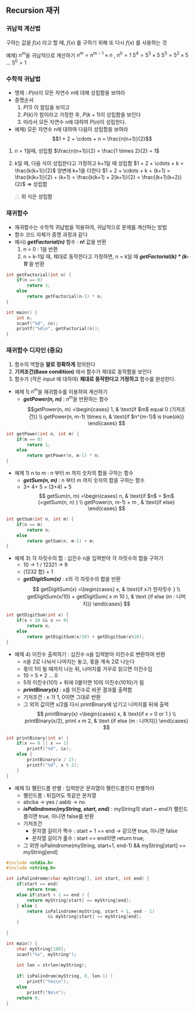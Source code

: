 ﻿## Recursion 재귀

### 귀납적 계산법
구하는 값을 $f(x)$ 라고 할 때, 
$f(x)$ 를 구하기 위해 또 다시 $f(x)$ 를 사용하는 것

예제) $n^{m}$을 귀납적으로 계산하기
$n^{m} = n^{m-1} \times n$ , $n^{0} = 1$
$5^{4} = 5^{3} \times 5$
$5^{3} = 5^{2} \times 5$
...
$5^{0} = 1$

### 수학적 귀납법
- 명제 : $P(n)$이 모든 자연수 n에 대해 성립함을 보여라
- 증명순서
	1. $P(1)$ 이 참임을 보이고
	2. $P(k)$가 참이라고 가정한 후, $P(k+1)$이 성립함을 보인다
	3. 따라서 모든 자연수 n에 대하여 $P(n)$이 성립한다.
- 예제) 모든 자연수 n에 대하여 다음이 성립함을 보여라
$$1 + 2 + \cdots + n = \frac{n(n+1)}{2}$$ 
1. n = 1일때, 성립함
	$\frac{n(n+1)}{2} = \frac{1 \times 2}{2} = 1$
2.  k일 때, 다음 식이 성립한다고 가정하고 k+1일 때 성립함
	$1 + 2 + \cdots + k = \frac{k(k+1)}{2}$ 
	양변에 k+1을 더한다
	$1 + 2 + \cdots + k + (k+1) = \frac{k(k+1)}{2} + (k+1) = \frac{k(k+1) + 2(k+1)}{2} = \frac{(k+1)(k+2)}{2}$ => 성립함

	$\therefore$ 위 식은 성립함


### 재귀함수
- 재귀함수는 수학적 귀납법을 적용하여, 귀납적으로 문제를 계산하는 방법
- 함수 코드 자체가 증명 과정과 같다
- 예시) ***getFactorial(n)*** 함수 : **n!** 값을 반환
	1. n = 0 : 1을 반환
	2. n = k-1일 때, 제대로 동작한다고 가정하면, n = k일 때 ***getFactorial(k) * (k-1)*** 을 반환

```c++
int getFactorial(int n) {
	if(n == 0) 
		return 1;
	else 
		return getFactorial(n-1) * n;
}

int main() {
	int n;
	scanf("%d", &n);
	printf("%d\n", getFactorial(n));
}
```

### 재귀함수 디자인 (중요)
1. 함수의 역할을 **말로 정확하게** 정의한다
2. **기저조건(Base condition)** 에서 함수가 제대로 동작함을 보인다
3. 함수가 (작은 input 에 대하여) **제대로 동작한다고 가정하고** 함수를 완성한다.

- 예제 1) $n^{m}$을 재귀함수를 이용하여 계산하기
	- ***getPower(n, m)*** : $n^{m}$을 반환하는 함수
$$getPower(n, m) 
=\begin{cases} 1,  
& \text{if $m$ equal 0 (기저조건)} \\
getPower(n, m-1) \times n, & \text{if $n^{m-1}$ is true(ok)}
\end{cases} $$

```c++
int getPower(int n, int m) {
	if(m == 0) 
		return 1;
	else 
		return getPower(n, m-1) * n;
}
```

- 예제 1) n to m : _n_ 부터 _m_ 까지 숫자의 합을 구하는 함수
	- ***getSum(n, m)*** : _n_ 부터 _m_ 까지 숫자의 합을 구하는 함수
	- 3+ 4+ 5 = (3+4) + 5
$$
getSum(n, m) 
=\begin{cases} n,  
& \text{if $n$ = $m$ (=getSum(n, n) } \\
getPower(n, m-1) + m , & \text{if else}
\end{cases} 
$$

```c++
int getSum(int n, int m) {
	if(n == m) 
		return n;
	else 
		return getSum(n, m-1) + m;
}
```

- 예제 3) 각 자릿수의 합 : 십진수 n을 입력받아 각 자릿수의 합을 구하기
	- 10 -> 1 / 12321 -> 9
	- (1232 합) + 1
	- ***getDigitSum(x)*** : x의 각 자릿수의 합을 반환
$$
getDigitSum(x) 
=\begin{cases} x,  
& \text{if x가 한자릿수 } \\
getDigitSum(x/10) + getDigitSum( x m 10 ), 
& \text {if else (m : 나머지)}
\end{cases} 
$$

```c++
int getDigitSum(int x) {
	if(x < 10 && x >= 0) 
		return x;
	else 
		return getDigitSum(x/10) + getDigitSum(x%10);
}
```

- 예제 4) 이진수 출력하기 : 십진수 n을 입력받아 이진수로 변환하여 반환
	- n을 2로 나눠서 나머지는 놓고, 몫을 계속 2로 나눈다
	- 몫이 1이 될 때까지 나눈 뒤, 나머지를 거꾸로 읽으면 이진수임
	- 10 = 5 * 2 ... 0
	- 5의 이진수(101) + 뒤에 0붙이면 10의 이진수(1010)가 됨
	- ***printBinary(x)*** : x를 이진수로 바꾼 결과를 출력함
	- 기저조건 : x 가 1, 0이면 그대로 반환
	- 그 외의 값이면 x/2를 다시 printBinary에 넘기고 나머지를 뒤에 출력
$$
printBinary(x) 
=\begin{cases} x,  
& \text{if x = 0 or 1 } \\
printBinary(x/2),  print x m 2, 
& \text {if else (m : 나머지)}
\end{cases} 
$$

```c++
int printBinary(int x) {
	if(x == 0 || x == 1) 
		printf("%d", &x);
	else {
		printBinary(x / 2);
		printf("%d", x % 2);
	}
}
```

- 예제 5) 팰린드롬 판별 : 입력받은 문자열이 팰린드롬인지 판별하라
	- 팰린드롬 : 뒤집어도 똑같은 문자열
	- abcba -> yes / aabb -> no
	- ***isPalindrome(myString, start, end)*** : myString의 start ~ end가 팰린드롬이면 true, 아니면 false를 반환
	- 기저조건 
		- 문자열 길이가 짝수 : start + 1 == end -> 같으면 true, 아니면 false
		- 문자열 길이가 홀수 : start == end이면 return true;
	- 그 외엔 isPalindrome(myString, start+1, end-1) && myString[start] == myString[end]
```c++
#include <stdio.h>
#include <string.h>

int isPalindrome(char myString[], int start, int end) {
	if(start == end) 
		return true;
	else if(start + 1 == end ) {
		return myString[start] == myString[end];
	} else {
		return isPalindrome(myString, start + 1, end - 1) 
				&& myString[start] == myString[end];
	}
	
}

int main() {
	char myString[100];
	scanf("%s", myString");
	
	int len = strlen(myString);
	
	if( isPalindrom(myString, 0, len-1) )
		printf("Yes\n");
	else
		printf("No\n");
	return 0;
}
```

